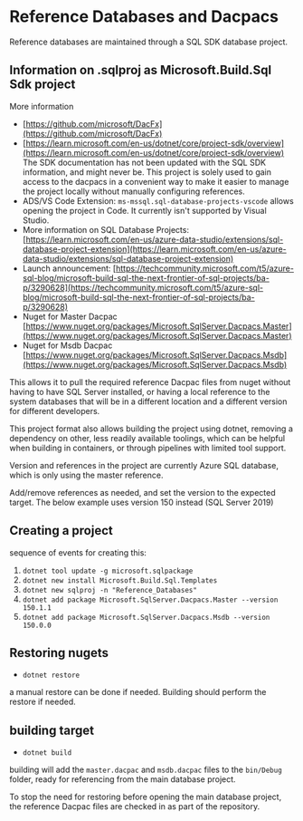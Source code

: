 # Reference Databases and Dacpacs

Reference databases are maintained through a SQL SDK database project.

## Information on .sqlproj as Microsoft.Build.Sql Sdk project

More information

* [https://github.com/microsoft/DacFx](https://github.com/microsoft/DacFx)
* [https://learn.microsoft.com/en-us/dotnet/core/project-sdk/overview](https://learn.microsoft.com/en-us/dotnet/core/project-sdk/overview)  
    The SDK documentation has not been updated with the SQL SDK information, and might never be. This project is solely used to gain access to the dacpacs in a convenient way to make it easier to manage the project locally without manually configuring references.
* ADS/VS Code Extension: `ms-mssql.sql-database-projects-vscode` allows opening the project in Code. It currently isn't supported by Visual Studio.
* More information on SQL Database Projects: [https://learn.microsoft.com/en-us/azure-data-studio/extensions/sql-database-project-extension](https://learn.microsoft.com/en-us/azure-data-studio/extensions/sql-database-project-extension)
* Launch announcement: [https://techcommunity.microsoft.com/t5/azure-sql-blog/microsoft-build-sql-the-next-frontier-of-sql-projects/ba-p/3290628](https://techcommunity.microsoft.com/t5/azure-sql-blog/microsoft-build-sql-the-next-frontier-of-sql-projects/ba-p/3290628)
* Nuget for Master Dacpac [https://www.nuget.org/packages/Microsoft.SqlServer.Dacpacs.Master](https://www.nuget.org/packages/Microsoft.SqlServer.Dacpacs.Master)
* Nuget for Msdb Dacpac [https://www.nuget.org/packages/Microsoft.SqlServer.Dacpacs.Msdb](https://www.nuget.org/packages/Microsoft.SqlServer.Dacpacs.Msdb)

This allows it to pull the required reference Dacpac files from nuget without having to have SQL Server installed, or having a local reference to the system databases that will be in a different location and a different version for different developers.

This project format also allows building the project using dotnet, removing a dependency on other, less readily available toolings, which can be helpful when building in containers, or through pipelines with limited tool support.

Version and references in the project are currently Azure SQL database, which is only using the master reference.

Add/remove references as needed, and set the version to the expected target. The below example uses version 150 instead (SQL Server 2019)

## Creating a project

sequence of events for creating this:

1. `dotnet tool update -g microsoft.sqlpackage`
1. `dotnet new install Microsoft.Build.Sql.Templates`
1. `dotnet new sqlproj -n "Reference_Databases"`
1. `dotnet add package Microsoft.SqlServer.Dacpacs.Master --version 150.1.1`
1. `dotnet add package Microsoft.SqlServer.Dacpacs.Msdb --version 150.0.0`

## Restoring nugets

* `dotnet restore`

a manual restore can be done if needed. Building should perform the restore if needed.

## building target

* `dotnet build`

building will add the `master.dacpac` and `msdb.dacpac` files to the `bin/Debug` folder, ready for referencing from the main database project.

To stop the need for restoring before opening the main database project, the reference Dacpac files are checked in as part of the repository.
